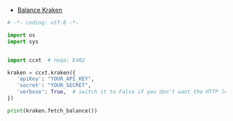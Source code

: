 - [Balance Kraken](./examples/py/)


 ```python
 # -*- coding: utf-8 -*-

import os
import sys


import ccxt  # noqa: E402

kraken = ccxt.kraken({
    'apiKey': "YOUR_API_KEY",
    'secret': "YOUR_SECRET",
    'verbose': True,  # switch it to False if you don't want the HTTP log
})

print(kraken.fetch_balance())
 
```